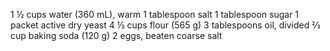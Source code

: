 1 ½ cups water (360 mL), warm
1 tablespoon salt
1 tablespoon sugar
1 packet active dry yeast
4 ½ cups flour (565 g)
3 tablespoons oil, divided
⅔ cup baking soda (120 g)
2 eggs, beaten
coarse salt